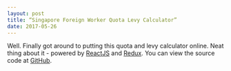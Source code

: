 ```yaml
---
layout: post
title: “Singapore Foreign Worker Quota Levy Calculator”
date: 2017-05-26
---
```


Well. Finally got around to putting this quota and levy calculator online. 
Neat thing about it - powered by [ReactJS](https://facebook.github.io/react/) and [Redux](http://redux.js.org/). 
You can view the source code at [GitHub](https://github.com/james-yong/singapore-foreign-worker-quota-levy).

